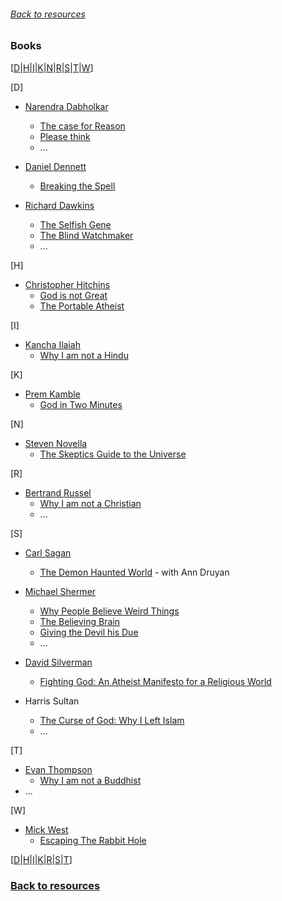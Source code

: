 ###### [Back to resources](index.md)
### Books
[[D](#D)|[H](#H)|[I](#I)|[K](#K)|[N](#N)|[R](#R)|[S](#S)|[T](#T)|[W](#W)]

[<a name="D"></a>D]
* [Narendra Dabholkar](https://en.wikipedia.org/wiki/Narendra_Dabholkar)
  * [The case for Reason](https://www.amazon.com/Case-Reason-Understanding-Anti-superstition-Movement-ebook/dp/B07GKY1Y7S/ref=sr_1_9?dchild=1&keywords=dabholkar&qid=1604880566&s=books&sr=1-9)
  * [Please think](https://www.amazon.com/Please-Think-Narendra-Dabholkar/dp/9388754026/ref=sr_1_10?dchild=1&keywords=dabholkar&qid=1604880566&s=books&sr=1-10)
  * ...

* [Daniel Dennett](https://en.wikipedia.org/wiki/Daniel_Dennett)
  * [Breaking the Spell](https://en.wikipedia.org/wiki/Breaking_the_Spell:_Religion_as_a_Natural_Phenomenon)
  
* [Richard Dawkins](https://en.wikipedia.org/wiki/Richard_Dawkins)
  * [The Selfish Gene](https://en.wikipedia.org/wiki/The_Selfish_Gene)
  * [The Blind Watchmaker](https://en.wikipedia.org/wiki/The_Blind_Watchmaker)
  * ...

[<a name="H"></a>H]
* [Christopher Hitchins](https://en.wikipedia.org/wiki/Christopher_Hitchens)
  * [God is not Great](https://en.wikipedia.org/wiki/God_Is_Not_Great)
  * [The Portable Atheist](https://en.wikipedia.org/wiki/The_Portable_Atheist)

[<a name="I"></a>I]
* [Kancha Ilaiah](https://en.wikipedia.org/wiki/Kancha_Ilaiah)
  * [Why I am not a Hindu](https://www.amazon.com/Why-I-Am-Not-Hindu/dp/8185604827)

[<a name="K"></a>K]
* [Prem Kamble](https://www.facebook.com/pukamble11)
  * [God in Two Minutes](https://www.amazon.com/God-Two-Minutes-Prem-Kamble-ebook/dp/B005RQCBNQ/ref=sr_1_1)

[<a name="N"></a>N]
* [Steven Novella](https://en.wikipedia.org/wiki/Steven_Novella)
  * [The Skeptics Guide to the Universe](https://www.theskepticsguide.org/our-book)

[<a name="R"></a>R]
* [Bertrand Russel](https://en.wikipedia.org/wiki/Bertrand_Russell)
  * [Why I am not a Christian](https://en.wikipedia.org/wiki/Why_I_Am_Not_a_Christian)
  * ...

[<a name="S"></a>S]
* [Carl Sagan](https://en.wikipedia.org/wiki/Carl_Sagan)
  * [The Demon Haunted World](https://en.wikipedia.org/wiki/The_Demon-Haunted_World) - with Ann Druyan
  
* [Michael Shermer](https://en.wikipedia.org/wiki/Michael_Shermer)
  * [Why People Believe Weird Things](https://www.amazon.com/People-Believe-Weird-Things-Pseudoscience/dp/0805070893/ref=sr_1_4?crid=EFSEK5AQ6OCF&dchild=1&keywords=michael+shermer&qid=1604880926&s=books&sprefix=shermer%2Cstripbooks%2C231&sr=1-4)
  * [The Believing Brain](https://www.amazon.com/Believing-Brain-Conspiracies-How-Construct-Reinforce/dp/1250008808/ref=sr_1_3?crid=EFSEK5AQ6OCF&dchild=1&keywords=michael+shermer&qid=1604880926&s=books&sprefix=shermer%2Cstripbooks%2C231&sr=1-3)
  * [Giving the Devil his Due](https://www.amazon.com/Giving-Devil-his-Due-Reflections/dp/1108489788/ref=sr_1_2?crid=EFSEK5AQ6OCF&dchild=1&keywords=michael+shermer&qid=1604880926&s=books&sprefix=shermer%2Cstripbooks%2C231&sr=1-2)
  * ...

* [David Silverman](https://en.wikipedia.org/wiki/David_Silverman_(activist))
  * [Fighting God: An Atheist Manifesto for a Religious World](https://www.amazon.com/Fighting-God-Atheist-Manifesto-Religious/dp/1250130719/ref=pd_lpo_14_img_0/132-3261237-8759747?_encoding=UTF8&pd_rd_i=1250130719&pd_rd_r=4f2ebee6-5632-48c5-a0a9-eb800e23a11a&pd_rd_w=pVH48&pd_rd_wg=y3VSR&pf_rd_p=7b36d496-f366-4631-94d3-61b87b52511b&pf_rd_r=NCX29C95P66GNQCCEWVE&psc=1&refRID=NCX29C95P66GNQCCEWVE)

* Harris Sultan
  * [The Curse of God: Why I Left Islam](https://www.amazon.com/Curse-God-Why-Left-Islam/dp/1984502123)
  * ...

[<a name="T"></a>T]
* [Evan Thompson](https://en.wikipedia.org/wiki/Evan_Thompson)
  * [Why I am not a Buddhist](https://www.amazon.com/Why-I-Am-Not-Buddhist/dp/0300226551)
* ...

[<a name="W"></a>W]
* [Mick West](https://en.wikipedia.org/wiki/Mick_West)
  * [Escaping The Rabbit Hole](https://www.amazon.com/Escaping-Rabbit-Hole-Conspiracy-Theories-ebook/dp/B077YS5G2N)

[[D](#D)|[H](#H)|[I](#I)|[K](#K)|[R](#R)|[S](#S)|[T](#T)]
### [Back to resources](index.md)
